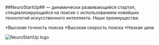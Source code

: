 ##NeuroStartUp## — динамически развивающийся стартап, специализирующийся на поиске с использованием новейших технологий искусственного интеллекта. Наши преимущества:

*Высокая точность поиска
*Высокая скорость поиска
*Низкая цена

![NeuroStartUp logo](https://127.0.0.1/Work/GIT_project/NeuroStartUp/NeuroStartUp.png)
